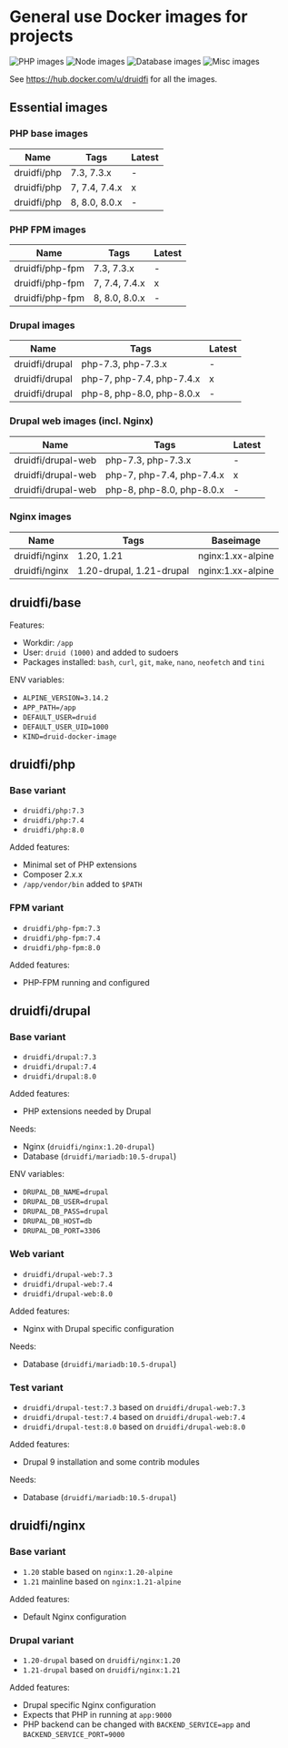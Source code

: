 # General use Docker images for projects

![PHP images](https://github.com/druidfi/docker-images/workflows/PHP%20images/badge.svg)
![Node images](https://github.com/druidfi/docker-images/workflows/Node%20images/badge.svg)
![Database images](https://github.com/druidfi/docker-images/workflows/Database%20images/badge.svg)
![Misc images](https://github.com/druidfi/docker-images/workflows/Misc%20images/badge.svg)

See https://hub.docker.com/u/druidfi for all the images.

## Essential images

### PHP base images

Name | Tags | Latest
--- | ------ | -----------
druidfi/php | 7.3, 7.3.x | -
druidfi/php | 7, 7.4, 7.4.x | x
druidfi/php | 8, 8.0, 8.0.x | -

### PHP FPM images

Name | Tags | Latest
--- | ------ | -----------
druidfi/php-fpm | 7.3, 7.3.x | -
druidfi/php-fpm | 7, 7.4, 7.4.x | x
druidfi/php-fpm | 8, 8.0, 8.0.x | -

### Drupal images

Name | Tags | Latest
--- | ------ | -----------
druidfi/drupal | php-7.3, php-7.3.x | -
druidfi/drupal | php-7, php-7.4, php-7.4.x | x
druidfi/drupal | php-8, php-8.0, php-8.0.x | -

### Drupal web images (incl. Nginx)

Name | Tags | Latest
--- | ------ | -----------
druidfi/drupal-web | php-7.3, php-7.3.x | -
druidfi/drupal-web | php-7, php-7.4, php-7.4.x | x
druidfi/drupal-web | php-8, php-8.0, php-8.0.x | -

### Nginx images

Name | Tags | Baseimage
--- | ------ | -----------
druidfi/nginx | 1.20, 1.21 | nginx:1.xx-alpine
druidfi/nginx | 1.20-drupal, 1.21-drupal | nginx:1.xx-alpine

## druidfi/base

Features:

- Workdir: `/app`
- User: `druid (1000)` and added to sudoers
- Packages installed: `bash`, `curl`, `git`, `make`, `nano`, `neofetch` and `tini`

ENV variables:

- `ALPINE_VERSION=3.14.2`
- `APP_PATH=/app`
- `DEFAULT_USER=druid`
- `DEFAULT_USER_UID=1000`
- `KIND=druid-docker-image`

## druidfi/php

### Base variant

- `druidfi/php:7.3`
- `druidfi/php:7.4`
- `druidfi/php:8.0`

Added features:

- Minimal set of PHP extensions
- Composer 2.x.x
- `/app/vendor/bin` added  to `$PATH`

### FPM variant

- `druidfi/php-fpm:7.3`
- `druidfi/php-fpm:7.4`
- `druidfi/php-fpm:8.0`

Added features:

- PHP-FPM running and configured

## druidfi/drupal

### Base variant

- `druidfi/drupal:7.3`
- `druidfi/drupal:7.4`
- `druidfi/drupal:8.0`

Added features:

- PHP extensions needed by Drupal

Needs:

- Nginx (`druidfi/nginx:1.20-drupal`)
- Database (`druidfi/mariadb:10.5-drupal`)

ENV variables:

- `DRUPAL_DB_NAME=drupal`
- `DRUPAL_DB_USER=drupal`
- `DRUPAL_DB_PASS=drupal`
- `DRUPAL_DB_HOST=db`
- `DRUPAL_DB_PORT=3306`

### Web variant

- `druidfi/drupal-web:7.3`
- `druidfi/drupal-web:7.4`
- `druidfi/drupal-web:8.0`

Added features:

- Nginx with Drupal specific configuration

Needs:

- Database (`druidfi/mariadb:10.5-drupal`)

### Test variant

- `druidfi/drupal-test:7.3` based on `druidfi/drupal-web:7.3`
- `druidfi/drupal-test:7.4` based on `druidfi/drupal-web:7.4`
- `druidfi/drupal-test:8.0` based on `druidfi/drupal-web:8.0`

Added features:

- Drupal 9 installation and some contrib modules

Needs:

- Database (`druidfi/mariadb:10.5-drupal`)

## druidfi/nginx

### Base variant

- `1.20` stable based on `nginx:1.20-alpine`
- `1.21` mainline based on `nginx:1.21-alpine`

Added features:

- Default Nginx configuration

### Drupal variant

- `1.20-drupal` based on `druidfi/nginx:1.20`
- `1.21-drupal` based on `druidfi/nginx:1.21`

Added features:

- Drupal specific Nginx configuration
- Expects that PHP in running at `app:9000`
- PHP backend can be changed with `BACKEND_SERVICE=app` and `BACKEND_SERVICE_PORT=9000`
